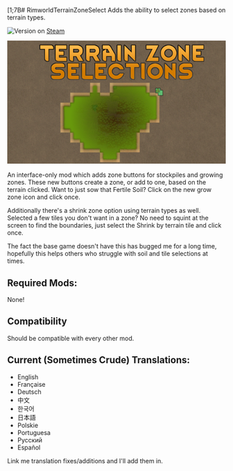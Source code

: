 [1;7B# RimworldTerrainZoneSelect
Adds the ability to select zones based on terrain types.

![Version](https://img.shields.io/badge/Rimworld-1.2-brightgreen.svg) on [Steam](https://steamcommunity.com/sharedfiles/filedetails/?id=2016758730)

![Alt text](About/Preview.png?raw=true "Terrain Zone Selection")

An interface-only mod which adds zone buttons for stockpiles and growing zones. These new buttons create a zone, or add to one, based on the terrain clicked. Want to just sow that Fertile Soil? Click on the new grow zone icon and click once.

Additionally there's a shrink zone option using terrain types as well. Selected a few tiles you don't want in a zone? No need to squint at the screen to find the boundaries, just select the Shrink by terrain tile and click once.

The fact the base game doesn't have this has bugged me for a long time, hopefully this helps others who struggle with soil and tile selections at times.

## Required Mods:
None!

## Compatibility
Should be compatible with every other mod.

## Current (Sometimes Crude) Translations:
- English
- Française
- Deutsch
- 中文
- 한국어
- 日本語
- Polskie
- Portuguesa
- Pусский
- Español

Link me translation fixes/additions and I'll add them in.
